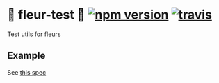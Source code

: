 # 🌼 fleur-test 🌼 [![npm version](https://badge.fury.io/js/%40ragg%2Ffleur-test.svg)](https://www.npmjs.com/package/@ragg/fleur-test) [![travis](https://travis-ci.org/ra-gg/fleur.svg?branch=master)](https://travis-ci.org/ra-gg/fleur)

Test utils for fleurs

## Example

See [this spec](./src/mockOperationContext.spec.ts)
